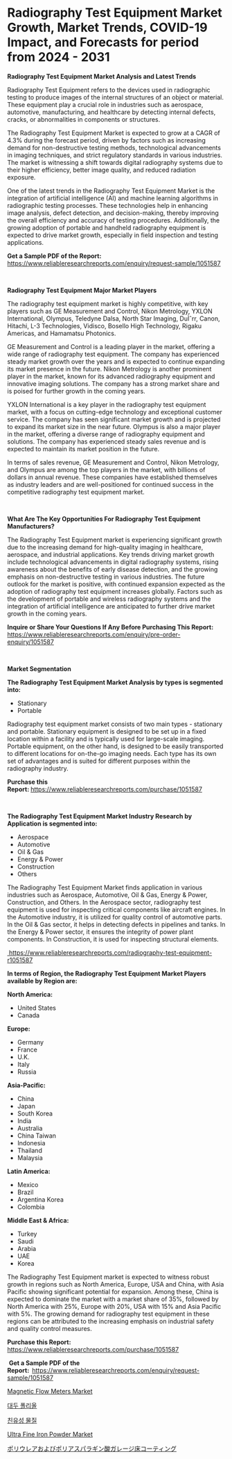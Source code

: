 <p><h1>Radiography Test Equipment Market Growth, Market Trends, COVID-19 Impact, and Forecasts for period from 2024 - 2031</h1></p><p><strong>Radiography Test Equipment Market Analysis and Latest Trends</strong></p>
<p><p>Radiography Test Equipment refers to the devices used in radiographic testing to produce images of the internal structures of an object or material. These equipment play a crucial role in industries such as aerospace, automotive, manufacturing, and healthcare by detecting internal defects, cracks, or abnormalities in components or structures.</p><p>The Radiography Test Equipment Market is expected to grow at a CAGR of 4.3% during the forecast period, driven by factors such as increasing demand for non-destructive testing methods, technological advancements in imaging techniques, and strict regulatory standards in various industries. The market is witnessing a shift towards digital radiography systems due to their higher efficiency, better image quality, and reduced radiation exposure.</p><p>One of the latest trends in the Radiography Test Equipment Market is the integration of artificial intelligence (AI) and machine learning algorithms in radiographic testing processes. These technologies help in enhancing image analysis, defect detection, and decision-making, thereby improving the overall efficiency and accuracy of testing procedures. Additionally, the growing adoption of portable and handheld radiography equipment is expected to drive market growth, especially in field inspection and testing applications.</p></p>
<p><strong>Get a Sample PDF of the Report:&nbsp;</strong> <a href="https://www.reliableresearchreports.com/enquiry/request-sample/1051587">https://www.reliableresearchreports.com/enquiry/request-sample/1051587</a></p>
<p>&nbsp;</p>
<p><strong>Radiography Test Equipment Major Market Players</strong></p>
<p><p>The radiography test equipment market is highly competitive, with key players such as GE Measurement and Control, Nikon Metrology, YXLON International, Olympus, Teledyne Dalsa, North Star Imaging, DuÌˆrr, Canon, Hitachi, L-3 Technologies, Vidisco, Bosello High Technology, Rigaku Americas, and Hamamatsu Photonics.</p><p>GE Measurement and Control is a leading player in the market, offering a wide range of radiography test equipment. The company has experienced steady market growth over the years and is expected to continue expanding its market presence in the future. Nikon Metrology is another prominent player in the market, known for its advanced radiography equipment and innovative imaging solutions. The company has a strong market share and is poised for further growth in the coming years.</p><p>YXLON International is a key player in the radiography test equipment market, with a focus on cutting-edge technology and exceptional customer service. The company has seen significant market growth and is projected to expand its market size in the near future. Olympus is also a major player in the market, offering a diverse range of radiography equipment and solutions. The company has experienced steady sales revenue and is expected to maintain its market position in the future.</p><p>In terms of sales revenue, GE Measurement and Control, Nikon Metrology, and Olympus are among the top players in the market, with billions of dollars in annual revenue. These companies have established themselves as industry leaders and are well-positioned for continued success in the competitive radiography test equipment market.</p></p>
<p>&nbsp;</p>
<p><strong>What Are The Key Opportunities For Radiography Test Equipment Manufacturers?</strong></p>
<p><p>The Radiography Test Equipment market is experiencing significant growth due to the increasing demand for high-quality imaging in healthcare, aerospace, and industrial applications. Key trends driving market growth include technological advancements in digital radiography systems, rising awareness about the benefits of early disease detection, and the growing emphasis on non-destructive testing in various industries. The future outlook for the market is positive, with continued expansion expected as the adoption of radiography test equipment increases globally. Factors such as the development of portable and wireless radiography systems and the integration of artificial intelligence are anticipated to further drive market growth in the coming years.</p></p>
<p><strong>Inquire or Share Your Questions If Any Before Purchasing This Report:</strong> <a href="https://www.reliableresearchreports.com/enquiry/pre-order-enquiry/1051587">https://www.reliableresearchreports.com/enquiry/pre-order-enquiry/1051587</a></p>
<p>&nbsp;</p>
<p><strong>Market Segmentation</strong></p>
<p><strong>The Radiography Test Equipment Market Analysis by types is segmented into:</strong></p>
<p><ul><li>Stationary</li><li>Portable</li></ul></p>
<p><p>Radiography test equipment market consists of two main types - stationary and portable. Stationary equipment is designed to be set up in a fixed location within a facility and is typically used for large-scale imaging. Portable equipment, on the other hand, is designed to be easily transported to different locations for on-the-go imaging needs. Each type has its own set of advantages and is suited for different purposes within the radiography industry.</p></p>
<p><strong>Purchase this Report:&nbsp;</strong><a href="https://www.reliableresearchreports.com/purchase/1051587">https://www.reliableresearchreports.com/purchase/1051587</a></p>
<p>&nbsp;</p>
<p><strong>The Radiography Test Equipment Market Industry Research by Application is segmented into:</strong></p>
<p><ul><li>Aerospace</li><li>Automotive</li><li>Oil & Gas</li><li>Energy & Power</li><li>Construction</li><li>Others</li></ul></p>
<p><p>The Radiography Test Equipment Market finds application in various industries such as Aerospace, Automotive, Oil & Gas, Energy & Power, Construction, and Others. In the Aerospace sector, radiography test equipment is used for inspecting critical components like aircraft engines. In the Automotive industry, it is utilized for quality control of automotive parts. In the Oil & Gas sector, it helps in detecting defects in pipelines and tanks. In the Energy & Power sector, it ensures the integrity of power plant components. In Construction, it is used for inspecting structural elements.</p></p>
<p><a href="https://www.reliableresearchreports.com/radiography-test-equipment-r1051587">&nbsp;https://www.reliableresearchreports.com/radiography-test-equipment-r1051587</a></p>
<p><strong>In terms of Region, the Radiography Test Equipment Market Players available by Region are:</strong></p>
<p>
    <p> <strong> North America: </strong>
        <ul>
            <li>United States</li>
            <li>Canada</li>
        </ul>
        </p> 
    <p> <strong> Europe: </strong>
        <ul>
            <li>Germany</li>
            <li>France</li>
            <li>U.K.</li>
            <li>Italy</li>
            <li>Russia</li>
        </ul>
        </p> 
    <p> <strong> Asia-Pacific: </strong>
        <ul>
            <li>China</li>
            <li>Japan</li>
            <li>South Korea</li>
            <li>India</li>
            <li>Australia</li>
            <li>China Taiwan</li>
            <li>Indonesia</li>
            <li>Thailand</li>
            <li>Malaysia</li>
        </ul>
        </p> 
    <p> <strong> Latin America: </strong>
        <ul>
            <li>Mexico</li>
            <li>Brazil</li>
            <li>Argentina Korea</li>
            <li>Colombia</li>
        </ul>
        </p> 
    <p> <strong> Middle East & Africa: </strong>
        <ul>
            <li>Turkey</li>
            <li>Saudi</li>
            <li>Arabia</li>
            <li>UAE</li>
            <li>Korea</li>
        </ul>
    </p>
    </p>
<p><p>The Radiography Test Equipment market is expected to witness robust growth in regions such as North America, Europe, USA and China, with Asia Pacific showing significant potential for expansion. Among these, China is expected to dominate the market with a market share of 35%, followed by North America with 25%, Europe with 20%, USA with 15% and Asia Pacific with 5%. The growing demand for radiography test equipment in these regions can be attributed to the increasing emphasis on industrial safety and quality control measures.</p></p>
<p><strong>Purchase this Report: </strong><a href="https://www.reliableresearchreports.com/purchase/1051587">https://www.reliableresearchreports.com/purchase/1051587</a></p>
<p>&nbsp;<strong>Get a Sample PDF of the Report:&nbsp;&nbsp;</strong><a href="https://www.reliableresearchreports.com/enquiry/request-sample/1051587">https://www.reliableresearchreports.com/enquiry/request-sample/1051587</a></p>
<p><strong></strong></p>
<p><p><a href="https://github.com/ruddyyedelwadw/Market-Research-Report-List-2/blob/main/magnetic-flow-meters-market.md">Magnetic Flow Meters Market</a></p><p><a href="https://github.com/mpodehpw07370073/Market-Research-Report-List-1/blob/main/567160131230.md">대두 폴리올</a></p><p><a href="https://github.com/TobyKub4685/Market-Research-Report-List-1/blob/main/255506531231.md">친유성 물질</a></p><p><a href="https://issuu.com/reportprime-2/docs/ultra-fine-iron-powder-market-size-2030.pptx">Ultra Fine Iron Powder Market</a></p><p><a href="https://github.com/SantosDicki04/Market-Research-Report-List-1/blob/main/965090634053.md">ポリウレアおよびポリアスパラギン酸ガレージ床コーティング</a></p></p>